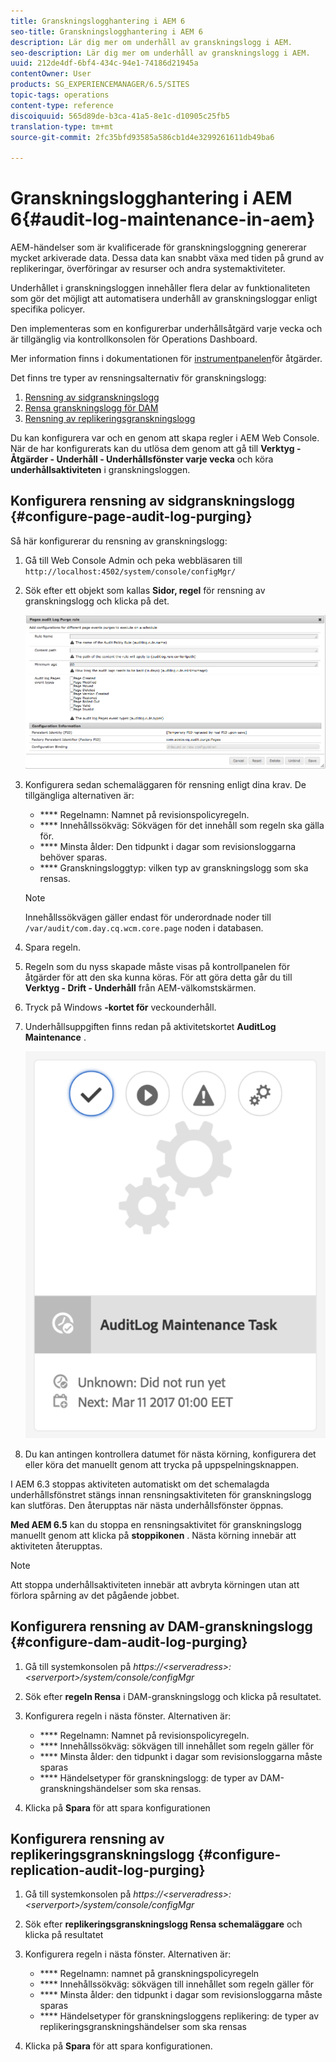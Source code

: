 ```yaml
---
title: Granskningslogghantering i AEM 6
seo-title: Granskningslogghantering i AEM 6
description: Lär dig mer om underhåll av granskningslogg i AEM.
seo-description: Lär dig mer om underhåll av granskningslogg i AEM.
uuid: 212de4df-6bf4-434c-94e1-74186d21945a
contentOwner: User
products: SG_EXPERIENCEMANAGER/6.5/SITES
topic-tags: operations
content-type: reference
discoiquuid: 565d89de-b3ca-41a5-8e1c-d10905c25fb5
translation-type: tm+mt
source-git-commit: 2fc35bfd93585a586cb1d4e3299261611db49ba6

---
```



# Granskningslogghantering i AEM 6{#audit-log-maintenance-in-aem}

AEM-händelser som är kvalificerade för granskningsloggning genererar mycket arkiverade data. Dessa data kan snabbt växa med tiden på grund av replikeringar, överföringar av resurser och andra systemaktiviteter.

Underhållet i granskningsloggen innehåller flera delar av funktionaliteten som gör det möjligt att automatisera underhåll av granskningsloggar enligt specifika policyer.

Den implementeras som en konfigurerbar underhållsåtgärd varje vecka och är tillgänglig via kontrollkonsolen för Operations Dashboard.

Mer information finns i dokumentationen för [instrumentpanelen](/help/sites-administering/operations-dashboard.md)för åtgärder.

Det finns tre typer av rensningsalternativ för granskningslogg:

1. [Rensning av sidgranskningslogg](/help/sites-administering/operations-audit-log.md#configure-page-audit-log-purging)
1. [Rensa granskningslogg för DAM](/help/sites-administering/operations-audit-log.md#configure-dam-audit-log-purging)
1. [Rensning av replikeringsgranskningslogg](/help/sites-administering/operations-audit-log.md#configure-replication-audit-log-purging)

Du kan konfigurera var och en genom att skapa regler i AEM Web Console. När de har konfigurerats kan du utlösa dem genom att gå till **Verktyg - Åtgärder - Underhåll - Underhållsfönster varje vecka** och köra **underhållsaktiviteten** i granskningsloggen.

## Konfigurera rensning av sidgranskningslogg {#configure-page-audit-log-purging}

Så här konfigurerar du rensning av granskningslogg:

1. Gå till Web Console Admin och peka webbläsaren till `http://localhost:4502/system/console/configMgr/`

1. Sök efter ett objekt som kallas **Sidor, regel** för rensning av granskningslogg och klicka på det.

   ![chlimage_1-365](assets/chlimage_1-365.png)

1. Konfigurera sedan schemaläggaren för rensning enligt dina krav. De tillgängliga alternativen är:

   * **** Regelnamn: Namnet på revisionspolicyregeln.
   * **** Innehållssökväg: Sökvägen för det innehåll som regeln ska gälla för.
   * **** Minsta ålder: Den tidpunkt i dagar som revisionsloggarna behöver sparas.
   * **** Granskningsloggtyp: vilken typ av granskningslogg som ska rensas.
   >[!NOTE]
   >
   >Innehållssökvägen gäller endast för underordnade noder till `/var/audit/com.day.cq.wcm.core.page` noden i databasen.

1. Spara regeln.
1. Regeln som du nyss skapade måste visas på kontrollpanelen för åtgärder för att den ska kunna köras. För att göra detta går du till **Verktyg - Drift - Underhåll** från AEM-välkomstskärmen.

1. Tryck på Windows **-kortet för** veckounderhåll.

1. Underhållsuppgiften finns redan på aktivitetskortet **AuditLog Maintenance** .

   ![chlimage_1-366](assets/chlimage_1-366.png)

1. Du kan antingen kontrollera datumet för nästa körning, konfigurera det eller köra det manuellt genom att trycka på uppspelningsknappen.

I AEM 6.3 stoppas aktiviteten automatiskt om det schemalagda underhållsfönstret stängs innan rensningsaktiviteten för granskningslogg kan slutföras. Den återupptas när nästa underhållsfönster öppnas.

**Med AEM 6.5** kan du stoppa en rensningsaktivitet för granskningslogg manuellt genom att klicka på **stoppikonen** . Nästa körning innebär att aktiviteten återupptas.

>[!NOTE]
>
>Att stoppa underhållsaktiviteten innebär att avbryta körningen utan att förlora spårning av det pågående jobbet.

## Konfigurera rensning av DAM-granskningslogg {#configure-dam-audit-log-purging}

1. Gå till systemkonsolen på *https://&lt;serveradress>:&lt;serverport>/system/console/configMgr*
1. Sök efter **regeln Rensa** i DAM-granskningslogg och klicka på resultatet.
1. Konfigurera regeln i nästa fönster. Alternativen är:

   * **** Regelnamn: Namnet på revisionspolicyregeln.
   * **** Innehållssökväg: sökvägen till innehållet som regeln gäller för
   * **** Minsta ålder: den tidpunkt i dagar som revisionsloggarna måste sparas
   * **** Händelsetyper för granskningslogg: de typer av DAM-granskningshändelser som ska rensas.

1. Klicka på **Spara** för att spara konfigurationen

## Konfigurera rensning av replikeringsgranskningslogg {#configure-replication-audit-log-purging}

1. Gå till systemkonsolen på *https://&lt;serveradress>:&lt;serverport>/system/console/configMgr*
1. Sök efter **replikeringsgranskningslogg Rensa schemaläggare** och klicka på resultatet
1. Konfigurera regeln i nästa fönster. Alternativen är:

   * **** Regelnamn: namnet på granskningspolicyregeln
   * **** Innehållssökväg: sökvägen till innehållet som regeln gäller för
   * **** Minsta ålder: den tidpunkt i dagar som revisionsloggarna måste sparas
   * **** Händelsetyper för granskningsloggens replikering: de typer av replikeringsgranskningshändelser som ska rensas

1. Klicka på **Spara** för att spara konfigurationen.

